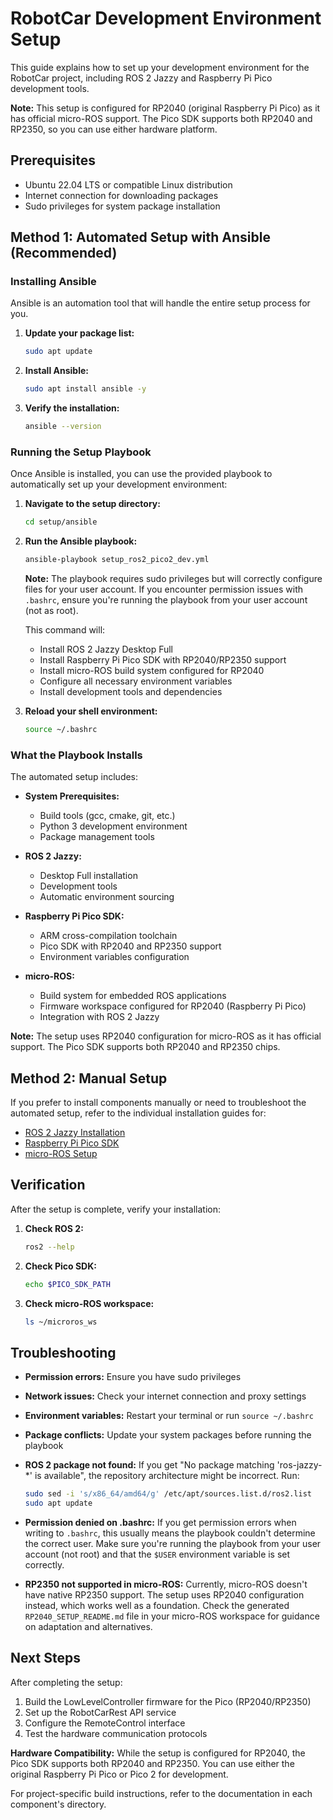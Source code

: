 # RobotCar Development Environment Setup

This guide explains how to set up your development environment for the RobotCar project, including ROS 2 Jazzy and Raspberry Pi Pico development tools.

**Note:** This setup is configured for RP2040 (original Raspberry Pi Pico) as it has official micro-ROS support. The Pico SDK supports both RP2040 and RP2350, so you can use either hardware platform.

## Prerequisites

- Ubuntu 22.04 LTS or compatible Linux distribution
- Internet connection for downloading packages
- Sudo privileges for system package installation

## Method 1: Automated Setup with Ansible (Recommended)

### Installing Ansible

Ansible is an automation tool that will handle the entire setup process for you.

1. **Update your package list:**

   ```bash
   sudo apt update
   ```

2. **Install Ansible:**

   ```bash
   sudo apt install ansible -y
   ```

3. **Verify the installation:**

   ```bash
   ansible --version
   ```

### Running the Setup Playbook

Once Ansible is installed, you can use the provided playbook to automatically set up your development environment:

1. **Navigate to the setup directory:**

   ```bash
   cd setup/ansible
   ```

2. **Run the Ansible playbook:**

   ```bash
   ansible-playbook setup_ros2_pico2_dev.yml
   ```

   **Note:** The playbook requires sudo privileges but will correctly configure files for your user account. If you encounter permission issues with `.bashrc`, ensure you're running the playbook from your user account (not as root).

   This command will:
   - Install ROS 2 Jazzy Desktop Full
   - Install Raspberry Pi Pico SDK with RP2040/RP2350 support
   - Install micro-ROS build system configured for RP2040
   - Configure all necessary environment variables
   - Install development tools and dependencies

3. **Reload your shell environment:**

   ```bash
   source ~/.bashrc
   ```

### What the Playbook Installs

The automated setup includes:

- **System Prerequisites:**
  - Build tools (gcc, cmake, git, etc.)
  - Python 3 development environment
  - Package management tools

- **ROS 2 Jazzy:**
  - Desktop Full installation
  - Development tools
  - Automatic environment sourcing

- **Raspberry Pi Pico SDK:**
  - ARM cross-compilation toolchain
  - Pico SDK with RP2040 and RP2350 support
  - Environment variables configuration

- **micro-ROS:**
  - Build system for embedded ROS applications
  - Firmware workspace configured for RP2040 (Raspberry Pi Pico)
  - Integration with ROS 2 Jazzy

**Note:** The setup uses RP2040 configuration for micro-ROS as it has official support. The Pico SDK supports both RP2040 and RP2350 chips.

## Method 2: Manual Setup

If you prefer to install components manually or need to troubleshoot the automated setup, refer to the individual installation guides for:

- [ROS 2 Jazzy Installation](https://docs.ros.org/en/jazzy/Installation.html)
- [Raspberry Pi Pico SDK](https://github.com/raspberrypi/pico-sdk)
- [micro-ROS Setup](https://micro.ros.org/docs/tutorials/core/first_application_linux/)

## Verification

After the setup is complete, verify your installation:

1. **Check ROS 2:**

   ```bash
   ros2 --help
   ```

2. **Check Pico SDK:**

   ```bash
   echo $PICO_SDK_PATH
   ```

3. **Check micro-ROS workspace:**

   ```bash
   ls ~/microros_ws
   ```

## Troubleshooting

- **Permission errors:** Ensure you have sudo privileges
- **Network issues:** Check your internet connection and proxy settings
- **Environment variables:** Restart your terminal or run `source ~/.bashrc`
- **Package conflicts:** Update your system packages before running the playbook
- **ROS 2 package not found:** If you get "No package matching 'ros-jazzy-*' is available", the repository architecture might be incorrect. Run:

  ```bash
  sudo sed -i 's/x86_64/amd64/g' /etc/apt/sources.list.d/ros2.list
  sudo apt update
  ```

- **Permission denied on .bashrc:** If you get permission errors when writing to `.bashrc`, this usually means the playbook couldn't determine the correct user. Make sure you're running the playbook from your user account (not root) and that the `$USER` environment variable is set correctly.

- **RP2350 not supported in micro-ROS:** Currently, micro-ROS doesn't have native RP2350 support. The setup uses RP2040 configuration instead, which works well as a foundation. Check the generated `RP2040_SETUP_README.md` file in your micro-ROS workspace for guidance on adaptation and alternatives.

## Next Steps

After completing the setup:

1. Build the LowLevelController firmware for the Pico (RP2040/RP2350)
2. Set up the RobotCarRest API service
3. Configure the RemoteControl interface
4. Test the hardware communication protocols

**Hardware Compatibility:** While the setup is configured for RP2040, the Pico SDK supports both RP2040 and RP2350. You can use either the original Raspberry Pi Pico or Pico 2 for development.

For project-specific build instructions, refer to the documentation in each component's directory.

